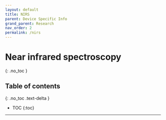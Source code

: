 ```yaml
---
layout: default
title: NIRS
parent: Device Specific Info
grand_parent: Research
nav_order: 2
permalink: /nirs
---
```


# Near infrared spectroscopy
{: .no_toc }

## Table of contents
{: .no_toc .text-delta }

* TOC
{:toc}

---
